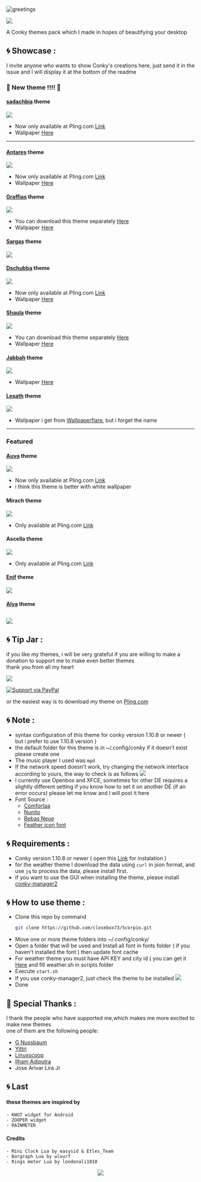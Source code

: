 ![greetings](/Asset/Scorpio.png)

![](https://api.visitorbadge.io/api/VisitorHit?user=closebox73&repo=Scorpio&countColor=%23C577DC)

A Conky themes pack which I made in hopes of beautifying your desktop 

## :cyclone: Showcase :
I invite anyone who wants to show Conky's creations here, just send it in the issue and I will display it at the bottom of the readme

### :rocket: New theme !!!! :rocket:
#### [sadachbia](/Sadachbia) theme

![](/Asser/sadachbia.png)
- Now only available at Pling.com [Link](https://www.pling.com/p/1883754/)
- Wallpaper [Here](https://unsplash.com/photos/UwzalTDCpT4)
---------------------------------------------------
#### [Antares](/Antares) theme

![](/Asset/antares.png)
- Now only available at Pling.com [Link](https://www.pling.com/p/1831404/)
- Wallpaper [Here](https://unsplash.com/photos/xFjAftU8lMY)
#### [Graffias](/Graffias) theme

![](/Graffias/preview.png)
- You can download this theme separately [Here](https://www.pling.com/p/1856062/)
- Wallpaper [Here](https://unsplash.com/photos/JgOeRuGD_Y4)
#### [Sargas](/Sargas) theme

![](/Sargas/preview.png)
#### [Dschubba](/Dschubba) theme

![](/Asset/dschubba.png)
- Now only available at Pling.com [Link](https://www.pling.com/p/1833556/)
- Wallpaper [Here](https://unsplash.com/photos/DgdJ_0us5SE)

#### [Shaula](/Shaula) theme

![](/Shaula/preview.png)
- You can download this theme separately [Here](https://www.pling.com/p/1837774/)
- Wallpaper [Here](https://unsplash.com/photos/MF9Wy1NA55I)

#### [Jabbah](/Jabbah) theme

![](/Jabbah/preview.png)
- Wallpaper [Here](https://unsplash.com/photos/RsRTIofe0HE)

#### [Lesath](/Lesath) theme

![](/Lesath/preview.png)
- Wallpaper i get from [Wallpaperflare](https://wallpaperflare.com), but i forget the name
------------------------------------------------------------------------
### Featured
#### [Auva](/Auva) theme

![](/Asset/auva.png)
- Now only available at Pling.com [Link](https://www.pling.com/p/1833586/)
- i think this theme is better with white wallpaper
#### Mirach theme

![](/Asset/mirach.png)
- Only available at Pling.com [Link](https://www.pling.com/p/1851356/)
#### Ascella theme

![](/Asset/ascella.png)
- Only available at Pling.com [Link](https://www.pling.com/p/1847432/)
#### [Enif](/Enif) theme

![](/Enif/preview.png)
#### [Alya](/Alya) theme

![](/Alya/preview.png)
------------------------------------------------------------------------

## :cyclone: Tip Jar :
if you like my themes, i will be very grateful if you are willing to make a donation to support me to make even better themes<br />
thank you from all my heart

[![](https://ko-fi.com/img/githubbutton_sm.svg)](https://ko-fi.com/closebox73)

[![Support via PayPal](https://cdn.rawgit.com/twolfson/paypal-github-button/1.0.0/dist/button.svg)](https://www.paypal.me/closebox73/)

or the easiest way is to download my theme on [Pling.com](https://www.pling.com/u/closebox73x) 

## :cyclone: Note :
- syntax configuration of this theme for conky version 1.10.8 or newer  ( but i prefer to use 1.10.8 version )
- the default folder for this theme is in ~/.config/conky if it doesn't exist please create one
- The music player I used was `mpd`
- If the network speed doesn't work, try changing the network interface according to yours, the way to check is as follows
	![](/Asset/Wlan.png)
- I currently use Openbox and XFCE, sometimes for other DE requires a slightly different setting
	if you know how to set it on another DE (if an error occurs) please let me know and I will post it here 
- Font Source :
	 - [Comfortaa](https://fonts.google.com/specimen/Comfortaa)
	 - [Nunito](https://fonts.google.com/specimen/Nunito)
	 - [Bebas Neue](https://fonts.google.com/specimen/Bebas+Neue)
	 - [Feather icon font](https://github.com/AT-UI/feather-font)

## :cyclone: Requirements :
- Conky version 1.10.8 or newer ( open this  [Link](https://github.com/brndnmtthws/conky) for instalation )
- for the weather theme I download the data using `curl` in json format, and use `jq` to process the data, please install first.
- if you want to use the GUI when installing the theme, please install [conky-manager2](https://github.com/zcot/conky-manager2)

## :cyclone: How to use theme :
- Clone this repo by command
  ```bash
  git clone https://github.com/closebox73/Scorpio.git
  ```
- Move one or more theme folders into ~/.config/conky/
- Open a folder that will be used and Install all font in fonts folder ( if you haven't installed the font ) then update font cache
- For weather theme you must have API KEY and city id ( you can get it [Here](https://openweathermap.org) and fill weather.sh in scripts folder
- Execute `start.sh`
- If you use conky-manager2, just check the theme to be installed
	![](/Asset/CM2.png)
- Done

## :gift: Special Thanks :
I thank the people who have supported me,which makes me more excited to make new themes<br />
one of them are the following people:

- [G Nussbaum](https://github.com/gnussbaum67)
- [Yittri](https://github.com/yittri)
- [Linuxscoop](https://github.com/linuxscoop/)
- [Ilham Adiputra](https://github.com/ilham25/)
- Jose Arivar Lira Jr

## :cyclone: Last
#### these themes are inspired by
	- KWGT widget for Android
	- ZOOPER widget
	- RAINMETER
	
#### Credits
	- Mini Clock Lua by easysid & Etles_Team
	- Bargraph Lua by wlourf
	- Rings meter Lua by londonali1010

<p align="center"><a href="https://github.com/closebox73/Scorpio/blob/master/LICENSE"><img src="https://img.shields.io/static/v1.svg?style=rounded-square&label=License&message=MIT-License&logoColor=white&logo=github&colorA=282C35&colorB=C678DD"/></a></p>
